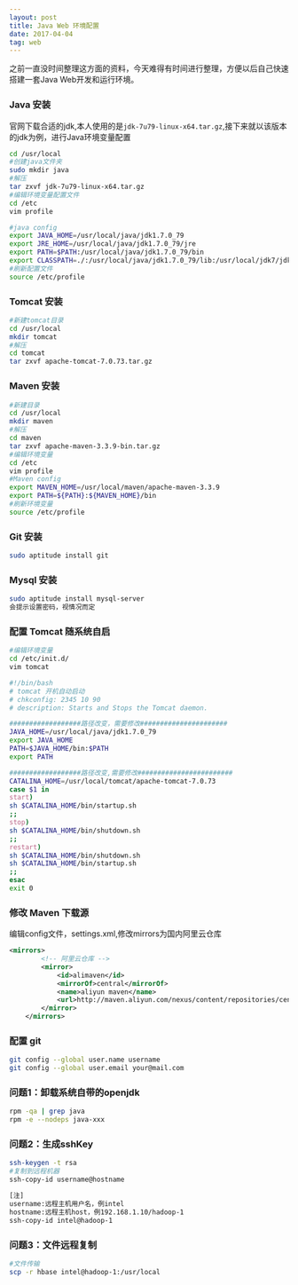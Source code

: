 ```yaml
---
layout: post
title: Java Web 环境配置
date: 2017-04-04
tag: web
---
```


之前一直没时间整理这方面的资料，今天难得有时间进行整理，方便以后自己快速搭建一套Java Web开发和运行环境。

### Java 安装

官网下载合适的jdk,本人使用的是`jdk-7u79-linux-x64.tar.gz`,接下来就以该版本的jdk为例，进行Java环境变量配置

```bash
cd /usr/local
#创建java文件夹
sudo mkdir java
#解压
tar zxvf jdk-7u79-linux-x64.tar.gz
#编辑环境变量配置文件
cd /etc
vim profile

#java config
export JAVA_HOME=/usr/local/java/jdk1.7.0_79
export JRE_HOME=/usr/local/java/jdk1.7.0_79/jre
export PATH=$PATH:/usr/local/java/jdk1.7.0_79/bin
export CLASSPATH=./:/usr/local/java/jdk1.7.0_79/lib:/usr/local/jdk7/jdk1.7.0_79/jre/lib
#刷新配置文件
source /etc/profile
```

### Tomcat 安装

```bash
#新建tomcat目录
cd /usr/local
mkdir tomcat
#解压
cd tomcat
tar zxvf apache-tomcat-7.0.73.tar.gz
```

### Maven 安装

```bash
#新建目录
cd /usr/local
mkdir maven
#解压
cd maven
tar zxvf apache-maven-3.3.9-bin.tar.gz
#编辑环境变量
cd /etc
vim profile
#Maven config
export MAVEN_HOME=/usr/local/maven/apache-maven-3.3.9
export PATH=${PATH}:${MAVEN_HOME}/bin
#刷新环境变量
source /etc/profile
```

### Git 安装

```bash
sudo aptitude install git
```

### Mysql 安装

```bash
sudo aptitude install mysql-server
会提示设置密码，视情况而定
```

### 配置 Tomcat 随系统自启

```bash
#编辑环境变量
cd /etc/init.d/
vim tomcat

#!/bin/bash
# tomcat 开机自动启动
# chkconfig: 2345 10 90  
# description: Starts and Stops the Tomcat daemon. 

##################路径改变，需要修改######################
JAVA_HOME=/usr/local/java/jdk1.7.0_79
export JAVA_HOME
PATH=$JAVA_HOME/bin:$PATH
export PATH 

##################路径改变,需要修改########################
CATALINA_HOME=/usr/local/tomcat/apache-tomcat-7.0.73
case $1 in
start)
sh $CATALINA_HOME/bin/startup.sh
;;
stop)
sh $CATALINA_HOME/bin/shutdown.sh
;;
restart)
sh $CATALINA_HOME/bin/shutdown.sh
sh $CATALINA_HOME/bin/startup.sh
;;
esac
exit 0
```

### 修改 Maven 下载源

编辑config文件，settings.xml,修改mirrors为国内阿里云仓库

```xml
<mirrors>
        <!-- 阿里云仓库 -->
        <mirror>
            <id>alimaven</id>
            <mirrorOf>central</mirrorOf>
            <name>aliyun maven</name>
            <url>http://maven.aliyun.com/nexus/content/repositories/central/</url>
        </mirror>
    </mirrors>
```

### 配置 git

```bash
git config --global user.name username
git config --global user.email your@mail.com
```

### 问题1：卸载系统自带的openjdk

```bash
rpm -qa | grep java
rpm -e --nodeps java-xxx
```

### 问题2：生成sshKey

```bash
ssh-keygen -t rsa
#复制到远程机器
ssh-copy-id username@hostname

[注]
username:远程主机用户名，例intel
hostname:远程主机host，例192.168.1.10/hadoop-1
ssh-copy-id intel@hadoop-1
```

### 问题3：文件远程复制

```bash
#文件传输
scp -r hbase intel@hadoop-1:/usr/local
```